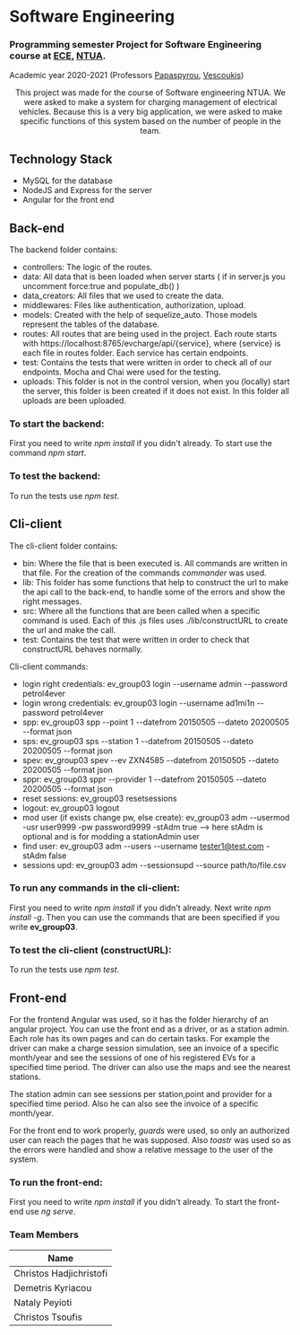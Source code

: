 # Software Engineering


### Programming semester Project for Software Engineering course at [ECE](https://www.ece.ntua.gr/en), [NTUA](https://www.ntua.gr/en).
Academic year 2020-2021 (Professors [Papaspyrou](https://www.ece.ntua.gr/en/staff/71), [Vescoukis](https://www.ece.ntua.gr/en/staff/484))

<p align = "center">This project was made for the course of Software engineering NTUA. We were asked to make a system for charging management of electrical vehicles. Because this is a very big application, we were asked to make specific functions of this system based on the number of people in the team.</p>

## Technology Stack

* MySQL for the database
* NodeJS and Express for the server
* Angular for the front end

## Back-end

The backend folder contains:

* controllers: The logic of the routes.
* data: All data that is been loaded when server starts ( if in server.js you uncomment force:true and populate_db() )
* data_creators: All files that we used to create the data.
* middlewares: Files like authentication, authorization, upload.
* models: Created with the help of sequelize_auto. Those models represent the tables of the database.
* routes: All routes that are being used in the project. Each route starts with https://localhost:8765/evcharge/api/{service}, where {service} is each file in routes folder. Each service has certain endpoints.
* test: Contains the tests that were written in order to check all of our endpoints. Mocha and Chai were used for the testing.
* uploads: This folder is not in the control version, when you (locally) start the server, this folder is been created if it does not exist. In this folder all uploads are been uploaded.

### **To start the backend:**

First you need to write *npm install* if you didn't already. To start use the command *npm start*.

### **To test the backend:**

To run the tests use *npm test*.

## Cli-client

The cli-client folder contains:

* bin: Where the file that is been executed is. All commands are written in that file. For the creation of the commands *commander* was used.
* lib: This folder has some functions that help to construct the url to make the api call to the back-end, to handle some of the errors and show the right messages.
* src: Where all the functions that are been called when a specific command is used. Each of this .js files uses ./lib/constructURL to create the url and make the call.
* test: Contains the test that were written in order to check that constructURL behaves normally.

Cli-client commands:
* login right credentials: ev_group03 login --username admin --password petrol4ever
* login wrong credentials: ev_group03 login --username ad1mi1n --password petrol4ever
* spp: ev_group03 spp --point 1 --datefrom 20150505 --dateto 20200505 --format json
* sps: ev_group03 sps --station 1 --datefrom 20150505 --dateto 20200505 --format json
* spev: ev_group03 spev --ev ZXN4585 --datefrom 20150505 --dateto 20200505 --format json
* sppr: ev_group03 sppr --provider 1 --datefrom 20150505 --dateto 20200505 --format json
* reset sessions: ev_group03 resetsessions
* logout: ev_group03 logout
* mod user (if exists change pw, else create): ev_group03 adm --usermod -usr user9999 -pw password9999 -stAdm true  --> here stAdm is optional and is for modding a stationAdmin user
* find user: ev_group03 adm --users --username tester1@test.com -stAdm false
* sessions upd: ev_group03 adm --sessionsupd --source path/to/file.csv


### **To run any commands in the cli-client:**

First you need to write *npm install* if you didn't already. Next write *npm install -g*. Then you can use the commands that are been specified if you write **ev_group03**.

### **To test the cli-client (constructURL):**

To run the tests use *npm test*.

## Front-end

For the frontend Angular was used, so it has the folder hierarchy of an angular project. You can use the front end as a driver, or as a station admin. Each role has its own pages and can do certain tasks. For example the driver can make a charge session simulation, see an invoice of a specific month/year and see the sessions of one of his registered EVs for a specified time period. The driver can also use the maps and see the nearest stations.

The station admin can see sessions per station,point and provider for a specified time period. Also he can also see the invoice of a specific month/year.

For the front end to work properly, *guards* were used, so only an authorized user can reach the pages that he was supposed. Also 
*toastr* was used so as the errors were handled and show a relative message to the user of the system.

### **To run the front-end:**

First you need to write *npm install* if you didn't already. To start the front-end use *ng serve*.

### Team Members

| Name |
|-------------------------|
|Christos Hadjichristofi|
|Demetris Kyriacou|
|Nataly Peyioti|
|Christos Tsoufis|